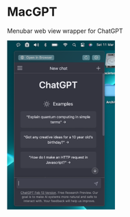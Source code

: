 # MacGPT

Menubar web view wrapper for ChatGPT

<img src="docs/screenshot.png" alt="Screenshot of MacGPT 1.1.0" width="50%" height="50%">
